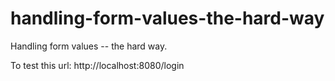 # handling-form-values-the-hard-way
Handling form values -- the hard way.

To test this url: http://localhost:8080/login
